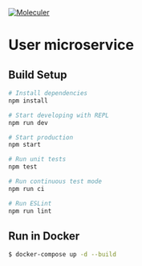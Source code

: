 [![Moleculer](https://img.shields.io/badge/Powered%20by-Moleculer-green.svg?colorB=0e83cd)](https://moleculer.services)

# User microservice

## Build Setup

``` bash
# Install dependencies
npm install

# Start developing with REPL
npm run dev

# Start production
npm start

# Run unit tests
npm test

# Run continuous test mode
npm run ci

# Run ESLint
npm run lint
```

## Run in Docker

```bash
$ docker-compose up -d --build
```
